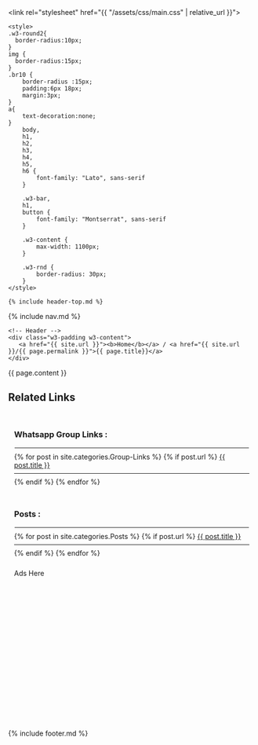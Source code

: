 <!DOCTYPE html>
<html lang="en">

<head>
    <title>{{page.title}}</title>
    <meta name="description"
        content="{{ page.discription }}">
    <meta name="keywords"
        content="whatsapp group link, whatsapp group links, whatsappgroups links, whatsapp groups link, indian whatsapp group link">
    <meta name="author" content="Whatsapp Group Link">
    <meta charset="UTF-8">
<link rel="icon" type="image/x-icon" href="{{ site.url }}/images/logo.png">
<!-- Google tag (gtag.js) -->
<script async src="https://www.googletagmanager.com/gtag/js?id=G-YH3VZ65152"></script>
<script>
  window.dataLayer = window.dataLayer || [];
  function gtag(){dataLayer.push(arguments);}
  gtag('js', new Date());

  gtag('config', 'G-YH3VZ65152');
</script>
    <meta name="viewport" content="width=device-width, initial-scale=1">
    <link rel="stylesheet" href="{{ "/assets/css/main.css" | relative_url }}">
    <link rel="stylesheet" href="https://fonts.googleapis.com/css?family=Lato">
    <link rel="stylesheet" href="https://fonts.googleapis.com/css?family=Montserrat">
    <link rel="stylesheet" href="https://cdnjs.cloudflare.com/ajax/libs/font-awesome/4.7.0/css/font-awesome.min.css">

    <style>
    .w3-round2{
      border-radius:10px;
    }
    img {
      border-radius:15px;
    }
    .br10 {
        border-radius :15px;
        padding:6px 18px;
        margin:3px;
    }
    a{
        text-decoration:none;
    }
        body,
        h1,
        h2,
        h3,
        h4,
        h5,
        h6 {
            font-family: "Lato", sans-serif
        }

        .w3-bar,
        h1,
        button {
            font-family: "Montserrat", sans-serif
        }

        .w3-content {
            max-width: 1100px;
        }

        .w3-rnd {
            border-radius: 30px;
        }
    </style>
</head>

<body>

    {% include header-top.md %}
{% include nav.md %}
 
    <!-- Header -->
    <div class="w3-padding w3-content">
       <a href="{{ site.url }}"><b>Home</b></a> / <a href="{{ site.url }}/{{ page.permalink }}">{{ page.title}}</a>
    </div>
   <div class="w3-row w3-content">
  <div class="w3-twothird">
    <div class="w3-content w3-padding">
       {{ page.content }}
    </div>
    </div>

  <div class="w3-third space w3-padding">

  <div class="w3-row" style="margin-top: 8px;">
  <h2 class="w3-xlarge w3-margin-top">Related Links</h2>
</div>

  <div class="w3-row w3-margin-top w3-light-grey" style="padding:12px; border-radius: 15px;">
  <h3 class="w3-large">Whatsapp Group Links :</h3>
  <hr style="border:1px solid #ffffff; margin:8px 0px;">
 {% for post in site.categories.Group-Links %}
    {% if post.url %}
        <a class="w3-tag w3-white br10" href="{{ post.url }}">{{ post.title }}</a></li>
    <hr style="border:0px #ffffff; margin:8px 0px;">
    {% endif %}
  {% endfor %}

  </div>

<div class="w3-row w3-margin-top w3-light-grey" style="padding:12px; border-radius: 15px;">
  <h3 class="w3-large">Posts :</h3>
  <hr style="border:1px solid #ffffff; margin:8px 0px;">
 {% for post in site.categories.Posts %}
    {% if post.url %}
        <a class="w3-tag w3-white br10" href="{{ post.url }}">{{ post.title }}</a></li>
    <hr style="border:0px #ffffff; margin:8px 0px;">
    {% endif %}
  {% endfor %}

  </div>



  <div class="w3-row w3-margin-top w3-border w3-display-container" style="padding:12px; border-radius: 15px; height:300px;">
 <div class="w3-display-middle"> Ads Here</div>

  </div>

</div>
</div>
</div>

   {% include footer.md %}

   <script>
function myFunction2(id) {
  var x = document.getElementById(id);
  if (x.className.indexOf("w3-show") == -1) {
    x.className += " w3-show";
  } else { 
    x.className = x.className.replace(" w3-show", "");
  }
}
</script>


</body>

</html>
